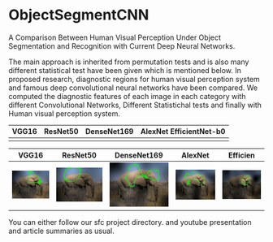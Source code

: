 # ObjectSegmentCNN

A Comparison Between Human Visual Perception Under Object Segmentation and
Recognition with Current Deep Neural Networks.

The main approach is inherited from permutation tests and is also many different statistical test have been given which is mentioned below.
In proposed research, diagnostic regions for human visual perception system and famous deep convolutional neural networks have been compared.
We computed the diagnostic features of each image in each category with different Convolutional Networks, Different Statistichal tests and finally with Human visual perception system.

| **VGG16** | **ResNet50** | **DenseNet169** | **AlexNet  EfficientNet-b0** |
|:---------:|:------------:|:---------------:|:----------------------------:|
| [](images/VGG.jpg)          | [](images/VGG.jpg)       | [](images/VGG.jpg)               | [](images/VGG.jpg)                         |



VGG16                      |  ResNet50                 | DenseNet169               |  AlexNet                  |  Efficien         |
:-------------------------:|:-------------------------:|:-------------------------:|:-------------------------:|:-------------------------:|
![](images/VGG.jpg)        |![](images/RES.jpg)        |![](images/DNS.jpg)        |![](images/ALX.jpg)        |![](images/EFF.jpg)        |

You can either follow our sfc project directory.
and youtube presentation and article summaries as usual.
